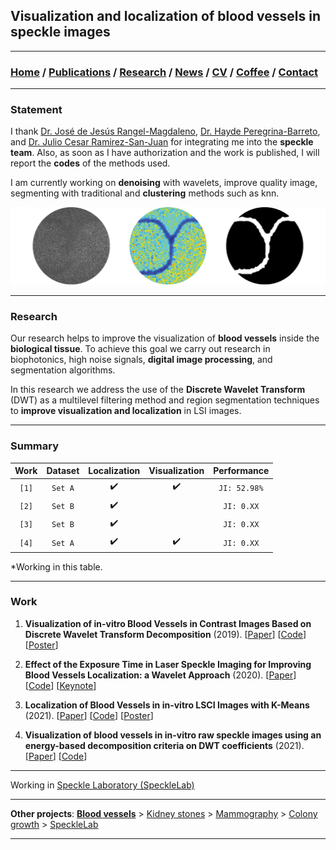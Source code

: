 ## Visualization and localization of blood vessels in speckle images

---
###  [Home](/index) / [Publications](/publications) / [Research](/research) / [News](/news) / [CV](/brief_cv) / [Coffee](/coffee) / [Contact](/contact)
---

### Statement 

I thank [Dr. José de Jesús Rangel-Magdaleno](https://scholar.google.es/citations?user=aBNkfEsAAAAJ&hl=es), [Dr. Hayde Peregrina-Barreto](https://scholar.google.es/citations?user=Wh2blp0AAAAJ&hl=es), and [Dr. Julio Cesar Ramirez-San-Juan](https://scholar.google.es/citations?user=xN03bqgAAAAJ&hl=es) for integrating me into the **speckle team**. Also, as soon as I have authorization and the work is published, I will report the **codes** of the methods used.

I am currently working on **denoising** with wavelets, improve quality image, segmenting with traditional and **clustering** methods such as knn. 

![Visualization and localization of blood vessels in speckle images](/images/bloodvessels.png)

---
### Research

Our research helps to improve the visualization of **blood vessels** inside the **biological tissue**. To achieve this goal we carry out research in biophotonics, high noise signals, **digital image processing**, and segmentation algorithms. 

In this research we address the use of the **Discrete Wavelet Transform** (DWT) as a multilevel filtering method and region segmentation techniques to **improve visualization and localization** in LSI images. 

---
### Summary

| Work | Dataset | Localization | Visualization | Performance |
|:----:|:-------:|:------------:|:-------------:|:-----------:|
|`[1]` | `Set A` |       ✔️     |       ✔️      |`JI: 52.98%` |
|`[2]` | `Set B` |       ✔️     |               | `JI: 0.XX`  |
|`[3]` | `Set B` |       ✔️     |               | `JI: 0.XX`  |
|`[4]` | `Set A` |       ✔️     |       ✔️      | `JI: 0.XX`  |

*Working in this table.

---
### Work

1. **Visualization of in-vitro Blood Vessels in Contrast Images Based on Discrete Wavelet Transform Decomposition** (2019).
[[Paper](https://ieeexplore.ieee.org/document/8827144)]
[[Code](https://github.com/friscolt/i2mtc-2019)] [[Poster](https://www.researchgate.net/publication/333146308_Visualization_of_in-vitro_Blood_Vessels_in_Contrast_Images_Based_on_Discrete_Wavelet_Transform_Decomposition)]

2. **Effect of the Exposure Time in Laser Speckle Imaging for Improving Blood Vessels Localization: a Wavelet Approach** (2020).
[[Paper](https://ieeexplore.ieee.org/document/9129242/)]
[[Code](https://github.com/friscolt/i2mtc-2020)]
[[Keynote](https://www.researchgate.net/publication/341626117_Effect_of_the_Exposure_Time_in_Laser_Speckle_Imaging_for_Improving_Blood_Vessels_Localization_a_Wavelet_Approach)]

3. **Localization of Blood Vessels in in-vitro LSCI Images with K-Means** (2021).
[[Paper](https://ieeexplore.ieee.org/document/9460100)]
[[Code](https://github.com/friscolt/i2mtc-2021)] 
[[Poster](https://www.researchgate.net/publication/350372727_Localization_of_Blood_Vessels_in_In-Vitro_LSCI_Images_with_K-Means)]

4. **Visualization of blood vessels in in-vitro raw speckle images using an energy-based decomposition criteria on DWT coefficients** (2021).
[[Paper](https://www.sciencedirect.com/science/article/pii/S1746809421004894?dgcid=coauthor)]
[[Code](https://github.com/friscolt/elsevier-wavelet)]


---

Working in [Speckle Laboratory (SpeckleLab)](/specklelab)  

---



**Other projects**: [**Blood vessels**](/bloodvessels) > [Kidney stones](/kidneystones) > [Mammography](/mammography) > [Colony growth](/colonygrowth) > [SpeckleLab](/specklelab)


--- 
